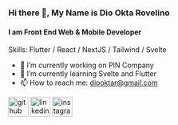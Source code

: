 ### Hi there 👋, My Name is Dio Okta Rovelino
#### I am Front End Web & Mobile Developer

Skills: Flutter / React / NextJS / Tailwind / Svelte

- 🔭 I’m currently working on PIN Company 
- 🌱 I’m currently learning Svelte and Flutter 
- 📫 How to reach me: diooktar@gmail.com 


[<img src='https://cdn.jsdelivr.net/npm/simple-icons@3.0.1/icons/github.svg' alt='github' height='40'>](https://github.com/github.com/floxydio)  [<img src='https://cdn.jsdelivr.net/npm/simple-icons@3.0.1/icons/linkedin.svg' alt='linkedin' height='40'>](https://www.linkedin.com/in/https://www.linkedin.com/in/dio-okta-rovelino//)  [<img src='https://cdn.jsdelivr.net/npm/simple-icons@3.0.1/icons/instagram.svg' alt='instagram' height='40'>](https://www.instagram.com/instagram.com/io.floxy/)  

